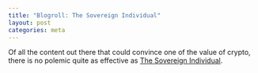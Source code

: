 ```yaml
---
title: "Blogroll: The Sovereign Individual"
layout: post
categories: meta
---
```


Of all the content out there that could convince one of the value of crypto, there is no polemic quite as effective as [The Sovereign Individual](https://a.co/d/8m7ldpH).
